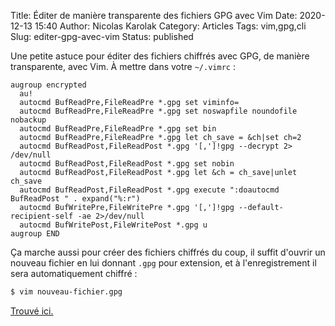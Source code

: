 Title: Éditer de manière transparente des fichiers GPG avec Vim
Date: 2020-12-13 15:40
Author: Nicolas Karolak
Category: Articles
Tags: vim,gpg,cli
Slug: editer-gpg-avec-vim
Status: published

Une petite astuce pour éditer des fichiers chiffrés avec GPG, de manière transparente, avec Vim. À mettre dans votre `~/.vimrc` :

```
augroup encrypted
  au!
  autocmd BufReadPre,FileReadPre *.gpg set viminfo=
  autocmd BufReadPre,FileReadPre *.gpg set noswapfile noundofile nobackup
  autocmd BufReadPre,FileReadPre *.gpg set bin
  autocmd BufReadPre,FileReadPre *.gpg let ch_save = &ch|set ch=2
  autocmd BufReadPost,FileReadPost *.gpg '[,']!gpg --decrypt 2> /dev/null
  autocmd BufReadPost,FileReadPost *.gpg set nobin
  autocmd BufReadPost,FileReadPost *.gpg let &ch = ch_save|unlet ch_save
  autocmd BufReadPost,FileReadPost *.gpg execute ":doautocmd BufReadPost " . expand("%:r")
  autocmd BufWritePre,FileWritePre *.gpg '[,']!gpg --default-recipient-self -ae 2>/dev/null
  autocmd BufWritePost,FileWritePost *.gpg u
augroup END
```

Ça marche aussi pour créer des fichiers chiffrés du coup, il suffit d'ouvrir un nouveau fichier en lui donnant `.gpg` pour extension, et à l'enregistrement il sera automatiquement chiffré :

```sh
$ vim nouveau-fichier.gpg
```

[Trouvé ici.](https://git.sr.ht/~sircmpwn/dotfiles/tree/master/.vimrc)

<!--
vim: spell spelllang=fr
-->
